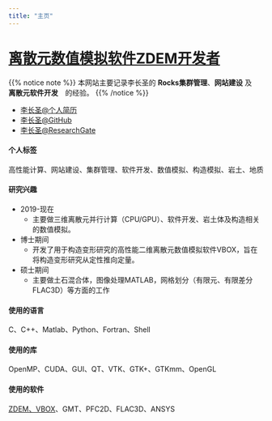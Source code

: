 ```yaml
---
title: "主页"
---
```


# [离散元数值模拟软件ZDEM开发者](https://geovbox.com)

{{% notice note %}}
本网站主要记录李长圣的 **Rocks集群管理**、**网站建设** 及　**离散元软件开发**　的经验。
{{% /notice %}}

- [李长圣@个人简历](https://geovbox.com/about/lichangsheng/)
- [李长圣@GitHub](https://github.com/demsheng)
- [李长圣@ResearchGate](https://www.researchgate.net/profile/Li_Changsheng2)  

#### 个人标签

高性能计算、网站建设、集群管理、软件开发、数值模拟、构造模拟、岩土、地质

#### 研究兴趣

- 2019-现在　
    - 主要做三维离散元并行计算（CPU/GPU）、软件开发、岩土体及构造相关的数值模拟。  
- 博士期间　
    - 开发了用于构造变形研究的高性能二维离散元数值模拟软件VBOX，旨在将构造变形研究从定性推向定量。  
- 硕士期间　
    - 主要做土石混合体，图像处理MATLAB，网格划分（有限元、有限差分FLAC3D）等方面的工作

#### 使用的语言

C、C++、Matlab、Python、Fortran、Shell

#### 使用的库

OpenMP、CUDA、GUI、QT、VTK、GTK+、GTKmm、OpenGL

#### 使用的软件

[ZDEM、VBOX](https://geovbox.com)、GMT、PFC2D、FLAC3D、ANSYS

